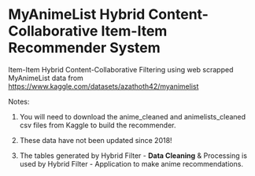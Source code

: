 # MyAnimeList Hybrid Content-Collaborative Item-Item Recommender System

Item-Item Hybrid Content-Collaborative Filtering using web scrapped MyAnimeList data from https://www.kaggle.com/datasets/azathoth42/myanimelist

Notes: 

1) You will need to download the anime_cleaned and animelists_cleaned csv files from Kaggle to build the recommender.  

2) These data have not been updated since 2018! 
       
3) The tables generated by Hybrid Filter - <b>Data Cleaning</b> & Processing is used by Hybrid Filter - Application to make anime recommendations. 

